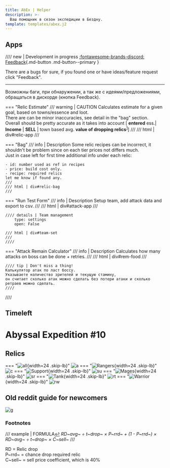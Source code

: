 ```yaml
---
title: AbEx | Helper
description: >-
  Ваш помощник в сезон экспедиции в Бездну.
template: templates/abex.j2
---
```


## Apps

//// new | Development in progress [:fontawesome-brands-discord: Feedback](https://discord.gg/xjJavhAvv6){.md-button .md-button--primary }

There are a bugs for sure, if you found one or have ideas/feature request click "Feedback".

---

Возможны баги, при обнаружении, а так же с идеями/предложениями, обращаться в дискорде (кнопка Feedback).  

=== "Relic Estimate"
    /// warning | CAUTION
    Calculates estimate for a given goal, based on towns/essence and loot.  
    There are can be minor inaccuracies, see detail in the "bag" section.  
    Overall should be pretty accurate as it takes into account [ **entered** ess.| **Income** | **SELL** | town based avg. **value of dropping relics**<sup id="sp1"><a href="#fn1">1</a></sup>]
    ///
    /// html | div#relic-app
    ///

=== "Bag"
    /// info | Description
    Some relic recipes can be incorrect, it shouldn't be problem since on each tier prices not differs much.  
    Just in case left for first time additional info under each relic:  

    - id: number used as ref in recipes
    - price: build cost only.
    - recipe: required relics
    let me know if found any.
    ///
    /// html | div#relic-bag
    ///

=== "Run Test Form"
    /// info | Description
    Setup team, add attack data and export to csv.
    ///
    /// html | div#attack-app
    ///

    //// details | Team management
        type: settings
        open: False

    /// html | div#team-set
    ///
    ////

=== "Attack Remain Calculator"
    /// info | Description
    Calculates how many attacks on boss can be done + retries.
    ///
    /// html | div#rem-food
    ///

    //// tip | Don't miss a thing!
    Калькулятор атак по ласт боссу.  
    Указываете количество зрителей и текущую стамину,  
    он считает сколько атак можно сделать без потери атаки и сколько ретраев можно сделать.
    ////
////

## Timeleft

<div id="main-event">
  <h1>
    Abyssal Expedition #10
  </h1>
  <div class="main-container">
    <span id="start"></span>
    <span id="silent"></span>
    <span id="left"></span>
  </div>
</div>

## Relics

=== "![all](/afk.GG/assets/icons/tree/hero_tag_all.png){width=24 .skip-lb}"
    ![a][rela]
=== "![Rangers](/afk.GG/assets/icons/tree/tree-celerity.png){width=24 .skip-lb}"
    ![c][relcel]
=== "![Support](/afk.GG/assets/icons/tree/tree-support.png){width=24 .skip-lb}"
    ![su][relsup]
=== "![Mages](/afk.GG/assets/icons/tree/tree-mage.png){width=24 .skip-lb}"
    ![sr][relsor]
=== "![Tank](/afk.GG/assets/icons/tree/tree-fort.png){width=24 .skip-lb}"
    ![rt][reltan]
=== "![Warrior ](/afk.GG/assets/icons/tree/tree-might.png){width=24 .skip-lb}"
    ![rw][relwar]

## Old reddit guide for newcomers

![g][nb]

### Footnotes

/// example | FORMULA<a id="fn1" href="#sp1">↩︎</a>
*RD~avg~ ÷ t~drop~ × P~rrd~  + (1 - P~rrd~) × RD~avg~ ÷ t~drop~ × C~sell~*
///

RD = Relic drop  
P~rrd~ = chance drop required relic  
C~sell~ = sell price coefficient, which is 40%

[nb]: https://media.discordapp.net/attachments/1128524376929742879/1128524655804825690/aenewbieguide.webp
[rela]: https://media.discordapp.net/attachments/1128524376929742879/1128524476540260444/all.jpg
[relcel]: https://media.discordapp.net/attachments/1128524376929742879/1128524477207171082/celerity.jpg
[relsup]: https://media.discordapp.net/attachments/1128524376929742879/1128524477723054220/image6.jpg
[relsor]: https://media.discordapp.net/attachments/1128524376929742879/1128524478964580503/sorc.jpg
[reltan]: https://media.discordapp.net/attachments/1128524376929742879/1128524480143179866/tanks.jpg
[relwar]: https://media.discordapp.net/attachments/1128524376929742879/1128524480642302093/war.jpg
